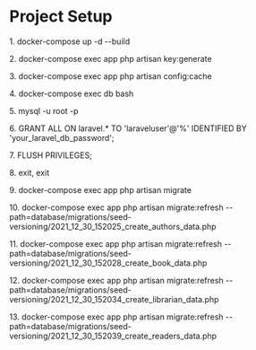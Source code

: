<h1>Project Setup </h1>

<p>    1. docker-compose up -d --build </p>
<p>    2. docker-compose exec app php artisan key:generate </p>
<p>    3. docker-compose exec app php artisan config:cache </p>
<p>    4. docker-compose exec db bash </p>
<p>    5. mysql -u root -p </p>
<p>    6. GRANT ALL ON laravel.* TO 'laraveluser'@'%' IDENTIFIED BY 'your_laravel_db_password'; </p>
<p>    7. FLUSH PRIVILEGES; </p>
<p>    8. exit, exit </p>
<p>    9. docker-compose exec app php artisan migrate </p>
<p>    10. docker-compose exec app php artisan migrate:refresh --path=database/migrations/seed-versioning/2021_12_30_152025_create_authors_data.php </p>
<p>    11. docker-compose exec app php artisan migrate:refresh --path=database/migrations/seed-versioning/2021_12_30_152028_create_book_data.php </p>
<p>    12. docker-compose exec app php artisan migrate:refresh --path=database/migrations/seed-versioning/2021_12_30_152034_create_librarian_data.php </p>
<p>    13. docker-compose exec app php artisan migrate:refresh --path=database/migrations/seed-versioning/2021_12_30_152039_create_readers_data.php </p>
